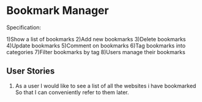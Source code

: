 # Bookmark Manager

Specification:

1)Show a list of bookmarks
2)Add new bookmarks
3)Delete bookmarks
4)Update bookmarks
5)Comment on bookmarks
6)Tag bookmarks into categories
7)Filter bookmarks by tag
8)Users manage their bookmarks

## User Stories

1) As a user
   I would like to see a list of all the websites i have bookmarked
   So that I can conveniently refer to them later.
